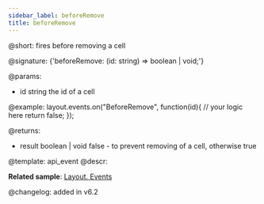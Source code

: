 ```yaml
---
sidebar_label: beforeRemove
title: beforeRemove
---          
```


@short: fires before removing a cell

@signature: {'beforeRemove: (id: string) => boolean | void;'}

@params:
- id		string		the id of a cell

@example:
layout.events.on("BeforeRemove", function(id){
	// your logic here
    return false;
});

@returns:
- result	boolean | void		false - to prevent removing of a cell, otherwise true




@template: api_event
@descr:

**Related sample**: [Layout. Events](https://snippet.dhtmlx.com/fyxw0map)

@changelog:
added in v6.2

